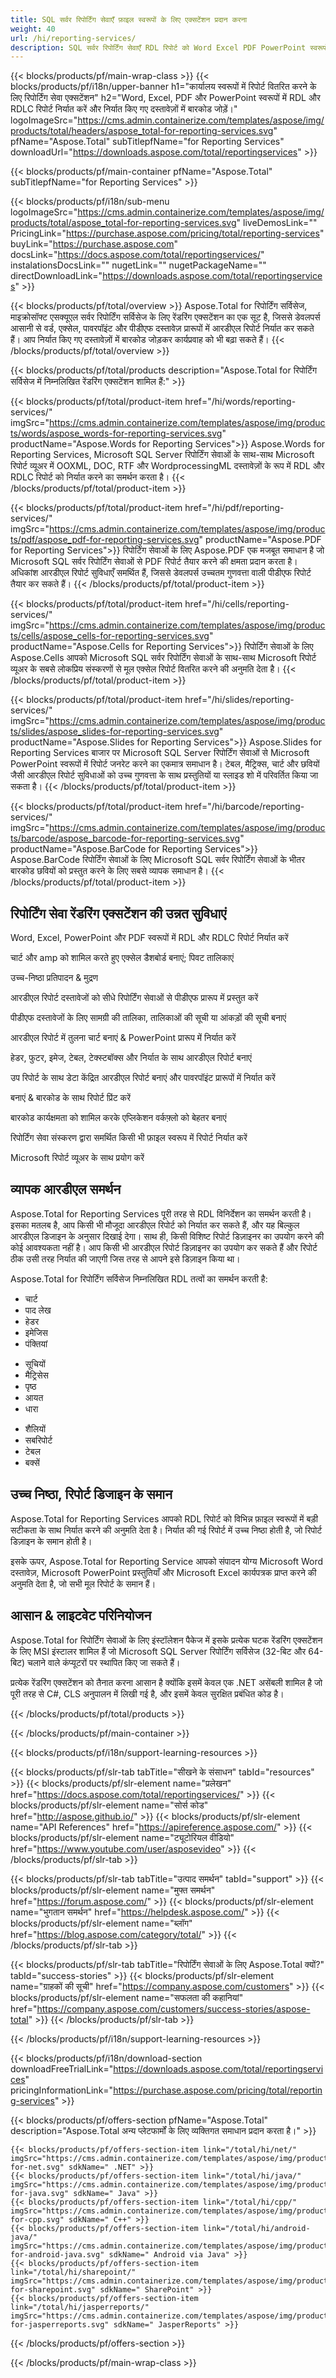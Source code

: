 ```yaml
---
title: SQL सर्वर रिपोर्टिंग सेवाएँ फ़ाइल स्वरूपों के लिए एक्सटेंशन प्रदान करना 
weight: 40
url: /hi/reporting-services/ 
description: SQL सर्वर रिपोर्टिंग सेवाएँ RDL रिपोर्ट को Word Excel PDF PowerPoint स्वरूपों में निर्यात करने के लिए फ़ाइल स्वरूपों के लिए एक्सटेंशन प्रदान करना। निर्यात की गई रिपोर्ट में बारकोड जोड़ें
---
```


{{< blocks/products/pf/main-wrap-class >}}
{{< blocks/products/pf/i18n/upper-banner h1="कार्यालय स्वरूपों में रिपोर्ट वितरित करने के लिए रिपोर्टिंग सेवा एक्सटेंशन" h2="Word, Excel, PDF और PowerPoint स्वरूपों में RDL और RDLC रिपोर्ट निर्यात करें और निर्यात किए गए दस्तावेज़ों में बारकोड जोड़ें।" logoImageSrc="https://cms.admin.containerize.com/templates/aspose/img/products/total/headers/aspose_total-for-reporting-services.svg" pfName="Aspose.Total" subTitlepfName="for Reporting Services" downloadUrl="https://downloads.aspose.com/total/reportingservices" >}}

{{< blocks/products/pf/main-container pfName="Aspose.Total" subTitlepfName="for Reporting Services" >}}

{{< blocks/products/pf/i18n/sub-menu logoImageSrc="https://cms.admin.containerize.com/templates/aspose/img/products/total/aspose_total-for-reporting-services.svg" liveDemosLink="" PricingLink="https://purchase.aspose.com/pricing/total/reporting-services" buyLink="https://purchase.aspose.com" docsLink="https://docs.aspose.com/total/reportingservices/" instalationsDocsLink="" nugetLink="" nugetPackageName="" directDownloadLink="https://downloads.aspose.com/total/reportingservices" >}}

{{< blocks/products/pf/total/overview >}}
Aspose.Total for रिपोर्टिंग सर्विसेज, माइक्रोसॉफ्ट एसक्यूएल सर्वर रिपोर्टिंग सर्विसेज के लिए रेंडरिंग एक्सटेंशन का एक सूट है, जिससे डेवलपर्स आसानी से वर्ड, एक्सेल, पावरपॉइंट और पीडीएफ दस्तावेज़ प्रारूपों में आरडीएल रिपोर्ट निर्यात कर सकते हैं। आप निर्यात किए गए दस्तावेज़ों में बारकोड जोड़कर कार्यप्रवाह को भी बढ़ा सकते हैं।
{{< /blocks/products/pf/total/overview >}}

{{< blocks/products/pf/total/products description="Aspose.Total for रिपोर्टिंग सर्विसेज में निम्नलिखित रेंडरिंग एक्सटेंशन शामिल हैं:" >}}

{{< blocks/products/pf/total/product-item href="/hi/words/reporting-services/" imgSrc="https://cms.admin.containerize.com/templates/aspose/img/products/words/aspose_words-for-reporting-services.svg" productName="Aspose.Words for Reporting Services">}}
Aspose.Words for Reporting Services, Microsoft SQL Server रिपोर्टिंग सेवाओं के साथ-साथ Microsoft रिपोर्ट व्यूअर में OOXML, DOC, RTF और WordprocessingML दस्तावेज़ों के रूप में RDL और RDLC रिपोर्ट को निर्यात करने का समर्थन करता है।
{{< /blocks/products/pf/total/product-item >}}

{{< blocks/products/pf/total/product-item href="/hi/pdf/reporting-services/" imgSrc="https://cms.admin.containerize.com/templates/aspose/img/products/pdf/aspose_pdf-for-reporting-services.svg" productName="Aspose.PDF for Reporting Services">}}
रिपोर्टिंग सेवाओं के लिए Aspose.PDF एक मजबूत समाधान है जो Microsoft SQL सर्वर रिपोर्टिंग सेवाओं से PDF रिपोर्ट तैयार करने की क्षमता प्रदान करता है। अधिकांश आरडीएल रिपोर्ट सुविधाएँ समर्थित हैं, जिससे डेवलपर्स उच्चतम गुणवत्ता वाली पीडीएफ रिपोर्ट तैयार कर सकते हैं।
{{< /blocks/products/pf/total/product-item >}}

{{< blocks/products/pf/total/product-item href="/hi/cells/reporting-services/" imgSrc="https://cms.admin.containerize.com/templates/aspose/img/products/cells/aspose_cells-for-reporting-services.svg" productName="Aspose.Cells for Reporting Services">}}
रिपोर्टिंग सेवाओं के लिए Aspose.Cells आपको Microsoft SQL सर्वर रिपोर्टिंग सेवाओं के साथ-साथ Microsoft रिपोर्ट व्यूअर के सबसे लोकप्रिय संस्करणों से मूल एक्सेल रिपोर्ट वितरित करने की अनुमति देता है।
{{< /blocks/products/pf/total/product-item >}}

{{< blocks/products/pf/total/product-item href="/hi/slides/reporting-services/" imgSrc="https://cms.admin.containerize.com/templates/aspose/img/products/slides/aspose_slides-for-reporting-services.svg" productName="Aspose.Slides for Reporting Services">}}
Aspose.Slides for Reporting Services बाजार पर Microsoft SQL Server रिपोर्टिंग सेवाओं से Microsoft PowerPoint स्वरूपों में रिपोर्ट जनरेट करने का एकमात्र समाधान है। टेबल, मैट्रिक्स, चार्ट और छवियों जैसी आरडीएल रिपोर्ट सुविधाओं को उच्च गुणवत्ता के साथ प्रस्तुतियों या स्लाइड शो में परिवर्तित किया जा सकता है।
{{< /blocks/products/pf/total/product-item >}}

{{< blocks/products/pf/total/product-item href="/hi/barcode/reporting-services/" imgSrc="https://cms.admin.containerize.com/templates/aspose/img/products/barcode/aspose_barcode-for-reporting-services.svg" productName="Aspose.BarCode for Reporting Services">}}
Aspose.BarCode रिपोर्टिंग सेवाओं के लिए Microsoft SQL सर्वर रिपोर्टिंग सेवाओं के भीतर बारकोड छवियों को प्रस्तुत करने के लिए सबसे व्यापक समाधान है।
{{< /blocks/products/pf/total/product-item >}}

<!--<p></p>-->
<h2 class="pr-ft">
 <a class="anchor" id="features" name="features">
 </a>
 रिपोर्टिंग सेवा रेंडरिंग एक्सटेंशन की उन्नत सुविधाएं
</h2>
<div class="col-lg-4">
 <em class="fa fa-share ico-blue fa-2x col-lg-2">
 </em>
 <p class="col-lg-10">
  Word, Excel, PowerPoint और PDF स्वरूपों में RDL और RDLC रिपोर्ट निर्यात करें
 </p>
</div>
<div class="col-lg-4">
 <em class="fa fa-table ico-blue fa-2x col-lg-2">
 </em>
 <p class="col-lg-10">
  चार्ट और amp को शामिल करते हुए एक्सेल डैशबोर्ड बनाएं; पिवट तालिकाएं
 </p>
</div>
<div class="col-lg-4">
 <em class="fa fa-print ico-blue fa-2x col-lg-2">
 </em>
 <p class="col-lg-10">
  उच्च-निष्ठा प्रतिपादन &amp; मुद्रण
 </p>
</div>
<div class="col-lg-4">
 <em class="fa fa-cogs ico-blue fa-2x col-lg-2">
 </em>
 <p class="col-lg-10">
  आरडीएल रिपोर्ट दस्तावेजों को सीधे रिपोर्टिंग सेवाओं से पीडीएफ प्रारूप में प्रस्तुत करें
 </p>
</div>
<div class="col-lg-4">
 <em class="fa fa-columns ico-blue fa-2x col-lg-2">
 </em>
 <p class="col-lg-10">
  पीडीएफ दस्तावेजों के लिए सामग्री की तालिका, तालिकाओं की सूची या आंकड़ों की सूची बनाएं
 </p>
</div>
<div class="col-lg-4">
 <em class="fa fa-pie-chart ico-blue fa-2x col-lg-2">
 </em>
 <p class="col-lg-10">
  आरडीएल रिपोर्ट में तुलना चार्ट बनाएं &amp; PowerPoint प्रारूप में निर्यात करें
 </p>
</div>
<div class="col-lg-4">
 <em class="fa fa-file-powerpoint-o ico-blue fa-2x col-lg-2">
 </em>
 <p class="col-lg-10">
  हेडर, फुटर, इमेज, टेबल, टेक्स्टबॉक्स और निर्यात के साथ आरडीएल रिपोर्ट बनाएं
 </p>
</div>
<div class="col-lg-4">
 <em class="fa fa-database ico-blue fa-2x col-lg-2">
 </em>
 <p class="col-lg-10">
  उप रिपोर्ट के साथ डेटा केंद्रित आरडीएल रिपोर्ट बनाएं और पावरपॉइंट प्रारूपों में निर्यात करें
 </p>
</div>
<div class="col-lg-4">
 <em class="fa fa-barcode ico-blue fa-2x col-lg-2">
 </em>
 <p class="col-lg-10">
  बनाएं &amp; बारकोड के साथ रिपोर्ट प्रिंट करें
 </p>
</div>
<div class="col-lg-4">
 <em class="fa fa-qrcode ico-blue fa-2x col-lg-2">
 </em>
 <p class="col-lg-10">
  बारकोड कार्यक्षमता को शामिल करके एप्लिकेशन वर्कफ़्लो को बेहतर बनाएं
 </p>
</div>
<div class="col-lg-4">
 <em class="fa fa-file-o ico-blue fa-2x col-lg-2">
 </em>
 <p class="col-lg-10">
  रिपोर्टिंग सेवा संस्करण द्वारा समर्थित किसी भी फ़ाइल स्वरूप में रिपोर्ट निर्यात करें
 </p>
</div>
<div class="col-lg-4">
 <em class="fa fa-eye ico-blue fa-2x col-lg-2">
 </em>
 <p class="col-lg-10">
  Microsoft रिपोर्ट व्यूअर के साथ प्रयोग करें
 </p>
</div>
<div class="col-lg-12">
 <h2 class="h2title">
  व्यापक आरडीएल समर्थन
 </h2>
 <p>
  Aspose.Total for Reporting Services पूरी तरह से RDL विनिर्देशन का समर्थन करती है। इसका मतलब है, आप किसी भी मौजूदा आरडीएल रिपोर्ट को निर्यात कर सकते हैं, और यह बिल्कुल आरडीएल डिजाइन के अनुसार दिखाई देगा। साथ ही, किसी विशिष्ट रिपोर्ट डिज़ाइनर का उपयोग करने की कोई आवश्यकता नहीं है। आप किसी भी आरडीएल रिपोर्ट डिज़ाइनर का उपयोग कर सकते हैं और रिपोर्ट ठीक उसी तरह निर्यात की जाएगी जिस तरह से आपने इसे डिज़ाइन किया था।
 </p>
 <p>
  Aspose.Total for रिपोर्टिंग सर्विसेज निम्नलिखित RDL तत्वों का समर्थन करती है:
 </p>
 <ul class="col-lg-4">
  <li>
   चार्ट
  </li>
  <li>
   पाद लेख
  </li>
  <li>
   हेडर
  </li>
  <li>
   इमेजिस
  </li>
  <li>
   पंक्तियां
  </li>
 </ul>
 <ul class="col-lg-4">
  <li>
   सूचियों
  </li>
  <li>
   मैट्रिसेस
  </li>
  <li>
   पृष्ठ
  </li>
  <li>
   आयत
  </li>
  <li>
   धारा
  </li>
 </ul>
 <ul class="col-lg-4">
  <li>
   शैलियों
  </li>
  <li>
   सबरिपोर्ट
  </li>
  <li>
   टेबल
  </li>
  <li>
   बक्सें
  </li>
 </ul>
</div>
<div class="col-lg-12">
 <h2 class="h2title">
  उच्च निष्ठा, रिपोर्ट डिजाइन के समान
 </h2>
 <p>
  Aspose.Total for Reporting Services आपको RDL रिपोर्ट को विभिन्न फ़ाइल स्वरूपों में बड़ी सटीकता के साथ निर्यात करने की अनुमति देता है। निर्यात की गई रिपोर्ट में उच्च निष्ठा होती है, जो रिपोर्ट डिज़ाइन के समान होती है।
 </p>
 <p>
  इसके ऊपर, Aspose.Total for Reporting Service आपको संपादन योग्य Microsoft Word दस्तावेज़, Microsoft PowerPoint प्रस्तुतियाँ और Microsoft Excel कार्यपत्रक प्राप्त करने की अनुमति देता है, जो सभी मूल रिपोर्ट के समान हैं।
 </p>
</div>
<div class="col-lg-12">
 <h2 class="h2title">
  आसान &amp; लाइटवेट परिनियोजन
 </h2>
 <p>
  Aspose.Total for रिपोर्टिंग सेवाओं के लिए इंस्टॉलेशन पैकेज में इसके प्रत्येक घटक रेंडरिंग एक्सटेंशन के लिए MSI इंस्टालर शामिल हैं जो Microsoft SQL Server रिपोर्टिंग सर्विसेज (32-बिट और 64-बिट) चलाने वाले कंप्यूटरों पर स्थापित किए जा सकते हैं।
 </p>
 <p>
  प्रत्येक रेंडरिंग एक्सटेंशन को तैनात करना आसान है क्योंकि इसमें केवल एक .NET असेंबली शामिल है जो पूरी तरह से C#, CLS अनुपालन में लिखी गई है, और इसमें केवल सुरक्षित प्रबंधित कोड है।
 </p>
</div>
<!--Feature-section Start-->
<!--Feature-section End-->

{{< /blocks/products/pf/total/products >}}

{{< /blocks/products/pf/main-container >}}


{{< blocks/products/pf/i18n/support-learning-resources >}}

{{< blocks/products/pf/slr-tab tabTitle="सीखने के संसाधन" tabId="resources" >}}
{{< blocks/products/pf/slr-element name="प्रलेखन" href="https://docs.aspose.com/total/reportingservices/" >}} 
{{< blocks/products/pf/slr-element name="सोर्स कोड" href="http://aspose.github.io/" >}} 
{{< blocks/products/pf/slr-element name="API References" href="https://apireference.aspose.com/" >}} 
{{< blocks/products/pf/slr-element name="ट्यूटोरियल वीडियो" href="https://www.youtube.com/user/asposevideo" >}} 
{{< /blocks/products/pf/slr-tab >}}

{{< blocks/products/pf/slr-tab tabTitle="उत्पाद समर्थन" tabId="support" >}}
{{< blocks/products/pf/slr-element name="मुफ्त समर्थन" href="https://forum.aspose.com/" >}} 
{{< blocks/products/pf/slr-element name="भुगतान समर्थन" href="https://helpdesk.aspose.com/" >}} 
{{< blocks/products/pf/slr-element name="ब्लॉग" href="https://blog.aspose.com/category/total/" >}} 
{{< /blocks/products/pf/slr-tab >}}

{{< blocks/products/pf/slr-tab tabTitle="रिपोर्टिंग सेवाओं के लिए Aspose.Total क्यों?" tabId="success-stories" >}}
{{< blocks/products/pf/slr-element name="ग्राहकों की सूची" href="https://company.aspose.com/customers" >}} 
{{< blocks/products/pf/slr-element name="सफलता की कहानियां" href="https://company.aspose.com/customers/success-stories/aspose-total" >}} 
{{< /blocks/products/pf/slr-tab >}}

{{< /blocks/products/pf/i18n/support-learning-resources >}}

{{< blocks/products/pf/i18n/download-section downloadFreeTrialLink="https://downloads.aspose.com/total/reportingservices" pricingInformationLink="https://purchase.aspose.com/pricing/total/reporting-services" >}}

{{< blocks/products/pf/offers-section pfName="Aspose.Total" description="Aspose.Total अन्य प्लेटफार्मों के लिए व्यक्तिगत समाधान प्रदान करता है।" >}}

    {{< blocks/products/pf/offers-section-item link="/total/hi/net/" imgSrc="https://cms.admin.containerize.com/templates/aspose/img/products/total/aspose_total-for-net.svg" sdkName=" .NET" >}}
    {{< blocks/products/pf/offers-section-item link="/total/hi/java/" imgSrc="https://cms.admin.containerize.com/templates/aspose/img/products/total/aspose_total-for-java.svg" sdkName=" Java" >}}
    {{< blocks/products/pf/offers-section-item link="/total/hi/cpp/" imgSrc="https://cms.admin.containerize.com/templates/aspose/img/products/total/aspose_total-for-cpp.svg" sdkName=" C++" >}}
    {{< blocks/products/pf/offers-section-item link="/total/hi/android-java/" imgSrc="https://cms.admin.containerize.com/templates/aspose/img/products/total/aspose_total-for-android-java.svg" sdkName=" Android via Java" >}}
    {{< blocks/products/pf/offers-section-item link="/total/hi/sharepoint/" imgSrc="https://cms.admin.containerize.com/templates/aspose/img/products/total/aspose_total-for-sharepoint.svg" sdkName=" SharePoint" >}}
    {{< blocks/products/pf/offers-section-item link="/total/hi/jasperreports/" imgSrc="https://cms.admin.containerize.com/templates/aspose/img/products/total/aspose_total-for-jasperreports.svg" sdkName=" JasperReports" >}}
{{< /blocks/products/pf/offers-section >}}

{{< /blocks/products/pf/main-wrap-class >}}